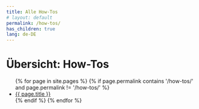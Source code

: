 ```yaml
---
title: Alle How-Tos
# layout: default
permalink: /how-tos/
has_children: true
lang: de-DE
---
```


# Übersicht: How-Tos

<ul>
  {% for page in site.pages %}
    {% if page.permalink contains '/how-tos/' and page.permalink != '/how-tos/' %}
      <li><a href="{{ page.url }}">{{ page.title }}</a></li>
    {% endif %}
  {% endfor %}
</ul>

